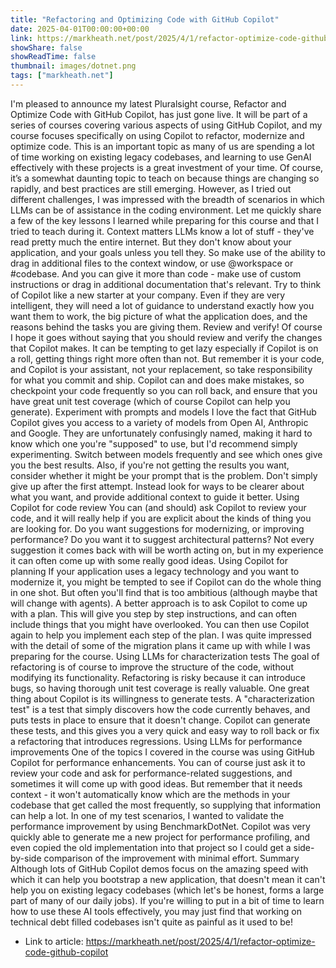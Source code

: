 ```yaml
---
title: "Refactoring and Optimizing Code with GitHub Copilot"
date: 2025-04-01T00:00:00+00:00
link: https://markheath.net/post/2025/4/1/refactor-optimize-code-github-copilot
showShare: false
showReadTime: false
thumbnail: images/dotnet.png
tags: ["markheath.net"]
---
```

I'm pleased to announce my latest Pluralsight course, Refactor and Optimize Code with GitHub Copilot, has just gone live. It will be part of a series of courses covering various aspects of using GitHub Copilot, and my course focuses specifically on using Copilot to refactor, modernize and optimize code.
This is an important topic as many of us are spending a lot of time working on existing legacy codebases, and learning to use GenAI effectively with these projects is a great investment of your time.
Of course, it’s a somewhat daunting topic to teach on because things are changing so rapidly, and best practices are still emerging. However, as I tried out different challenges, I was impressed with the breadth of scenarios in which LLMs can be of assistance in the coding environment.
Let me quickly share a few of the key lessons I learned while preparing for this course and that I tried to teach during it.
Context matters
LLMs know a lot of stuff - they've read pretty much the entire internet. But they don't know about your application, and your goals unless you tell they. So make use of the ability to drag in additional files to the context window, or use @workspace or #codebase. And you can give it more than code - make use of custom instructions or drag in additional documentation that's relevant.
Try to think of Copilot like a new starter at your company. Even if they are very intelligent, they will need a lot of guidance to understand exactly how you want them to work, the big picture of what the application does, and the reasons behind the tasks you are giving them.
Review and verify!
Of course I hope it goes without saying that you should review and verify the changes that Copilot makes. It can be tempting to get lazy especially if Copilot is on a roll, getting things right more often than not. But remember it is your code, and Copilot is your assistant, not your replacement, so take responsibility for what you commit and ship.
Copilot can and does make mistakes, so checkpoint your code frequently so you can roll back, and ensure that you have great unit test coverage (which of course Copilot can help you generate).
Experiment with prompts and models
I love the fact that GitHub Copilot gives you access to a variety of models from Open AI, Anthropic and Google. They are unfortunately confusingly named, making it hard to know which one you're "supposed" to use, but I'd recommend simply experimenting. Switch between models frequently and see which ones give you the best results.
Also, if you're not getting the results you want, consider whether it might be your prompt that is the problem. Don't simply give up after the first attempt. Instead look for ways to be clearer about what you want, and provide additional context to guide it better.
Using Copilot for code review
You can (and should) ask Copilot to review your code, and it will really help if you are explicit about the kinds of thing you are looking for. Do you want suggestions for modernizing, or improving performance? Do you want it to suggest architectural patterns? Not every suggestion it comes back with will be worth acting on, but in my experience it can often come up with some really good ideas.
Using Copilot for planning
If your application uses a legacy technology and you want to modernize it, you might be tempted to see if Copilot can do the whole thing in one shot. But often you'll find that is too ambitious (although maybe that will change with agents).
A better approach is to ask Copilot to come up with a plan. This will give you step by step instructions, and can often include things that you might have overlooked. You can then use Copilot again to help you implement each step of the plan. I was quite impressed with the detail of some of the migration plans it came up with while I was preparing for the course.
Using LLMs for characterization tests
The goal of refactoring is of course to improve the structure of the code, without modifying its functionality. Refactoring is risky because it can introduce bugs, so having thorough unit test coverage is really valuable.
One great thing about Copilot is its willingness to generate tests. A "characterization test" is a test that simply discovers how the code currently behaves, and puts tests in place to ensure that it doesn't change. Copilot can generate these tests, and this gives you a very quick and easy way to roll back or fix a refactoring that introduces regressions.
Using LLMs for performance improvements
One of the topics I covered in the course was using GitHub Copilot for performance enhancements. You can of course just ask it to review your code and ask for performance-related suggestions, and sometimes it will come up with good ideas. But remember that it needs context - it won't automatically know which are the methods in your codebase that get called the most frequently, so supplying that information can help a lot.
In one of my test scenarios, I wanted to validate the performance improvement by using BenchmarkDotNet. Copilot was very quickly able to generate me a new project for performance profiling, and even copied the old implementation into that project so I could get a side-by-side comparison of the improvement with minimal effort.
Summary
Although lots of GitHub Copilot demos focus on the amazing speed with which it can help you bootstrap a new application, that doesn't mean it can't help you on existing legacy codebases (which let's be honest, forms a large part of many of our daily jobs). If you're willing to put in a bit of time to
learn how to use these AI tools effectively, you may just find that working on technical debt filled codebases isn't quite as painful as it used to be!

- Link to article: https://markheath.net/post/2025/4/1/refactor-optimize-code-github-copilot
